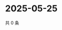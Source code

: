 # 2025-05-25

共 0 条

<!-- BEGIN ZHIHUQUESTIONS -->
<!-- 最后更新时间 Sun May 25 2025 23:10:10 GMT+0800 (China Standard Time) -->

<!-- END ZHIHUQUESTIONS -->
